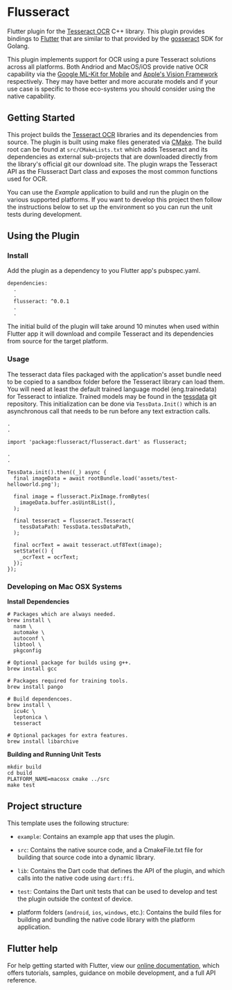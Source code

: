 # Flusseract

Flutter plugin for the [Tesseract OCR](https://tesseract-ocr.github.io/) C++ library. This plugin provides bindings to [Flutter](https://flutter.dev/) that are similar to that provided by the [gosseract](https://github.com/otiai10/gosseract) SDK for Golang.

This plugin implements support for OCR using a pure Tesseract solutions across all platforms. Both Andriod and MacOS/iOS provide native OCR capability via the [Google ML-Kit for Mobile](https://developers.google.com/ml-kit) and [Apple's Vision Framework](https://developer.apple.com/documentation/vision/recognizing_text_in_images) respectively. They may have better and more accurate models and if your use case is specific to those eco-systems you should consider using the native capability.

## Getting Started

This project builds the [Tesseract OCR](https://tesseract-ocr.github.io/) libraries and its dependencies from source. The plugin is built using make files generated via [CMake](https://cmake.org/). The build root can be found at `src/CMakeLists.txt` which adds Tesseract and its dependencies as external sub-projects that are downloaded directly from the library's official git our download site. The plugin wraps the Tesseract API as the Flusseract Dart class and exposes the most common functions used for OCR.

You can use the *Example* application to build and run the plugin on the various supported platforms. If you want to develop this project then follow the instructions below to set up the environment so you can run the unit tests during development.

## Using the Plugin

### Install

Add the plugin as a dependency to you Flutter app's pubspec.yaml.

```
dependencies:
  .
  .
  flusseract: ^0.0.1
  .
  .
```

The initial build of the plugin will take around 10 minutes when used within Flutter app it will download and compile Tesseract and its dependencies from source for the target platform.

### Usage

The tesseract data files packaged with the application's asset bundle need to be copied to a sandbox folder before the Tesseract library can load them. You will need at least the default trained language model (eng.trainedata) for Tesseract to intialize. Trained models may be found in the [tessdata](https://github.com/tesseract-ocr/tessdata) git repository. This initialization can be done via `TessData.Init()` which is an asynchronous call that needs to be run before any text extraction calls.

```
.
.

import 'package:flusseract/flusseract.dart' as flusseract;

.
.

TessData.init().then((_) async {
  final imageData = await rootBundle.load('assets/test-helloworld.png');

  final image = flusseract.PixImage.fromBytes(
    imageData.buffer.asUint8List(),
  );

  final tesseract = flusseract.Tesseract(
    tessDataPath: TessData.tessDataPath,
  );

  final ocrText = await tesseract.utf8Text(image);
  setState(() {
    _ocrText = ocrText;
  });
});
```

### Developing on Mac OSX Systems

**Install Dependencies**

```
# Packages which are always needed.
brew install \
  nasm \
  automake \
  autoconf \
  libtool \
  pkgconfig

# Optional package for builds using g++.
brew install gcc

# Packages required for training tools.
brew install pango

# Build dependencoes.  
brew install \
  icu4c \
  leptonica \
  tesseract

# Optional packages for extra features.
brew install libarchive
```

**Building and Running Unit Tests**

```
mkdir build
cd build
PLATFORM_NAME=macosx cmake ../src
make test
```

## Project structure

This template uses the following structure:

* `example`: Contains an example app that uses the plugin.

* `src`: Contains the native source code, and a CmakeFile.txt file for building
  that source code into a dynamic library.

* `lib`: Contains the Dart code that defines the API of the plugin, and which
  calls into the native code using `dart:ffi`.

* `test`: Contains the Dart unit tests that can be used to develop and test the plugin outside the context of device.

* platform folders (`android`, `ios`, `windows`, etc.): Contains the build files
  for building and bundling the native code library with the platform application.

## Flutter help

For help getting started with Flutter, view our
[online documentation](https://flutter.dev/docs), which offers tutorials,
samples, guidance on mobile development, and a full API reference.

